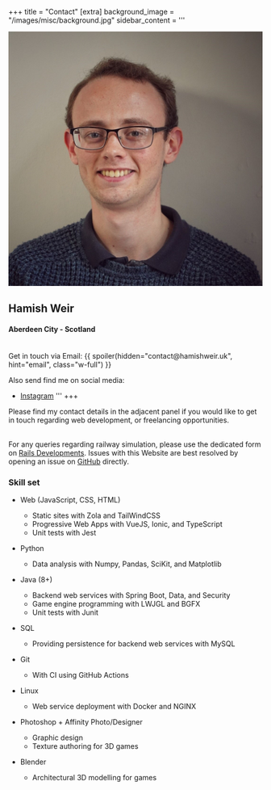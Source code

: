 +++
title = "Contact"
[extra]
background_image = "/images/misc/background.jpg"
sidebar_content = '''
<div class="hame-markdown-exclude rounded-full">
<img src="/images/me.jpg"/>
</div>

<div class="text-center">
    <h2>Hamish Weir</h2>
    <h4>Aberdeen City - Scotland</h4>
</div>

<br>
Get in touch via Email:
{{ spoiler(hidden="contact@hamishweir.uk", hint="email", class="w-full") }}
<br>
 
Also send find me on social media:
- [Instagram](http://instagram.com)
'''
+++

Please find my contact details in the adjacent panel if you would like to get in touch regarding web development, or freelancing opportunities.
<br><br>

For any queries regarding railway simulation, please use the dedicated form on [Rails Developments](http://rails.hamishweir.uk).
Issues with this Website are best resolved by opening an issue on [GitHub](https://github.com/signal32/hame) directly.


### Skill set
- Web (JavaScript, CSS, HTML)
    - Static sites with Zola and TailWindCSS
    - Progressive Web Apps with VueJS, Ionic, and TypeScript
    - Unit tests with Jest
- Python
    - Data analysis with Numpy, Pandas, SciKit, and Matplotlib
- Java (8+)	
    - Backend web services with Spring Boot, Data, and Security
    - Game engine programming with LWJGL and BGFX
    - Unit tests with Junit
- SQL	
    - Providing persistence for backend web services with MySQL

- Git	
    - With CI using GitHub Actions

- Linux
    - Web service deployment with Docker and NGINX

- Photoshop + Affinity Photo/Designer
    - Graphic design
    - Texture authoring for 3D games

- Blender
    - Architectural 3D modelling for games
